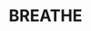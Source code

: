 ---
layout: post-no-feature
title: "BREATHE"
description: "I will not let you escape this time"
category: articles
tags: [sample post, readability, test]
---